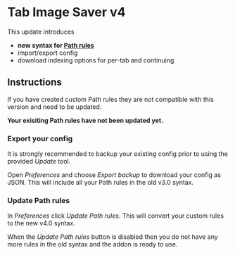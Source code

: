 # Tab Image Saver v4

This update introduces 

- **new syntax for [Path rules](README.md#path-rules)**
- import/export config
- download indexing options for per-tab and continuing

## Instructions

If you have created custom Path rules they are not compatible with this version and need to be updated.

**Your exisiting Path rules have not been updated yet.**

### Export your config

It is strongly recommended to backup your existing config prior to using the provided *Update* tool.

Open *Preferences* and choose *Export backup* to download your config as JSON. This will include all your Path rules in the old v3.0 syntax.

### Update Path rules

In *Preferences* click *Update Path rules*. This will convert your custom rules to the new v4.0 syntax.

When the *Update Path rules* button is disabled then you do not have any more rules in the old syntax and the addon is ready to use.

